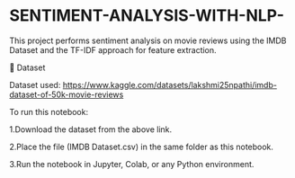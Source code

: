 # SENTIMENT-ANALYSIS-WITH-NLP-

This project performs sentiment analysis on movie reviews using the IMDB Dataset and the TF-IDF approach for feature extraction.

📁 Dataset

Dataset used: https://www.kaggle.com/datasets/lakshmi25npathi/imdb-dataset-of-50k-movie-reviews

To run this notebook:

1.Download the dataset from the above link.

2.Place the file (IMDB Dataset.csv) in the same folder as this notebook.

3.Run the notebook in Jupyter, Colab, or any Python environment.
